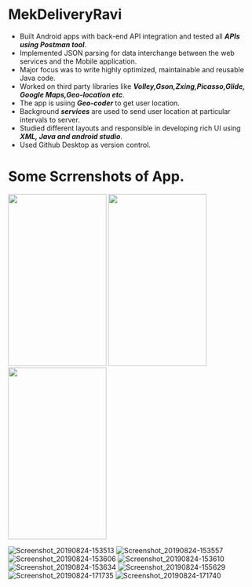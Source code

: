 # MekDeliveryRavi

- Built Android apps with back-end API integration and tested all ***APIs using Postman tool***. 
- Implemented JSON parsing for data interchange between the web services and the Mobile application. 
- Major focus was to write highly optimized, maintainable and reusable Java code. 
- Worked on third party libraries like ***Volley,Gson,Zxing,Picasso,Glide, Google Maps,Geo-location etc***. 
- The app is usiing ***Geo-coder*** to get user location.
- Background ***services*** are used to send user location at particular intervals to server.
- Studied different layouts and responsible in developing rich UI using ***XML, Java and android studio***. 
- Used Github Desktop as version control.

# Some Scrrenshots of App.

<img src="https://user-images.githubusercontent.com/35134157/64073874-bb9e9f00-ccc1-11e9-8a31-73021f4a5f90.png" width="200" height="350">  <img src="https://user-images.githubusercontent.com/35134157/64073877-c0635300-ccc1-11e9-9baf-563ab2423b45.png" width="200" height="350">  <img src="https://user-images.githubusercontent.com/35134157/64073878-c0635300-ccc1-11e9-897f-0623247057dd.png" width="200" height="350">




![Screenshot_20190824-153513](https://user-images.githubusercontent.com/35134157/64073879-c0635300-ccc1-11e9-967d-b883575ec7fc.png)
![Screenshot_20190824-153557](https://user-images.githubusercontent.com/35134157/64073882-c0635300-ccc1-11e9-9335-ab17b41940b2.png)
![Screenshot_20190824-153606](https://user-images.githubusercontent.com/35134157/64073883-c0fbe980-ccc1-11e9-8aeb-4aac3a5b0d2b.png)
![Screenshot_20190824-153610](https://user-images.githubusercontent.com/35134157/64073884-c0fbe980-ccc1-11e9-8795-14aeee35d75f.png)
![Screenshot_20190824-153634](https://user-images.githubusercontent.com/35134157/64073885-c0fbe980-ccc1-11e9-85f2-abc9d5044b15.png)
![Screenshot_20190824-155629](https://user-images.githubusercontent.com/35134157/64073886-c1948000-ccc1-11e9-9b26-459ebd8521cb.png)
![Screenshot_20190824-171735](https://user-images.githubusercontent.com/35134157/64073887-c1948000-ccc1-11e9-9746-e58b6e8818e0.png)
![Screenshot_20190824-171740](https://user-images.githubusercontent.com/35134157/64073888-c1948000-ccc1-11e9-8371-516e75c91f25.png)
